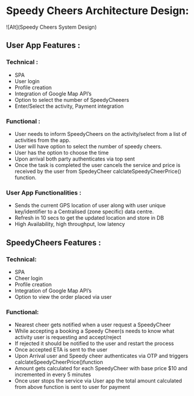  # Speedy Cheers Architecture Design:

![Alt](Speedy Cheers System Design)
 
 ## User App Features :

### Technical : 
 - SPA
 - User login
 - Profile creation
 - Integration of Google Map API’s
 - Option to select the number of SpeedyCheeers
 - Enter/Select the activity, Payment integration

### Functional : 
 - User needs to inform SpeedyCheers on the activity/select from a list of activities from the app.
 - User will have option to select  the number of speedy cheers.
 - User has the option to choose the time
 - Upon arrival both party authenticates via top sent
 - Once the task is completed the user cancels the service and price is received by the user from SpedeyCheer calclateSpeedyCheerPrice() function.

### User App Functionalities :

 - Sends the current GPS location of user along with user unique key/identifier to a Centralised (zone specific) data centre.
 - Refresh in 10 secs to get the updated location and store in DB
 - High Availability, high throughput, low latency


 
 ## SpeedyCheers Features :

 ### Technical:
 - SPA 
 - Cheer login
 - Profile creation
 - Integration of Google Map API’s
 - Option to view the order placed via user

 ### Functional: 
 - Nearest cheer gets notified when a user request a SpeedyCheer
 - While accepting a booking a Speedy Cheer(s needs to know what activity user is requesting and accept/reject
 - If rejected it should be notified to the user and restart the process
 - Once accepted ETA is sent to the user
 - Upon Arrival user and Speedy cheer authenticates via OTP and triggers calclateSpeedyCheerPrice()function
 - Amount gets calculated for each SpeedyCheer  with base price $10 and incremented in every 5 minutes 
 - Once user stops the service via User app the total amount calculated from above function is sent to user for  payment
